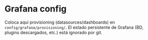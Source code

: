 # Grafana config

Coloca aquí provisioning (datasources/dashboards) en `config/grafana/provisioning/`.
El estado persistente de Grafana (BD, plugins descargados, etc.) está ignorado por git.
